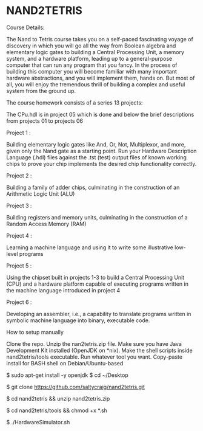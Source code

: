 # NAND2TETRIS

Course Details:

The Nand to Tetris course takes you on a self-paced fascinating voyage of discovery in which you will go all the way from Boolean algebra and elementary logic gates to building a Central Processing Unit, a memory system, and a hardware platform, leading up to a general-purpose computer that can run any program that you fancy. In the process of building this computer you will become familiar with many important hardware abstractions, and you will implement them, hands on. But most of all, you will enjoy the tremendous thrill of building a complex and useful system from the ground up.

The course homework consists of a series 13 projects:

The CPu.hdl is in project 05 which is done and below the brief descriptions from projects 01 to projects 06 

Project 1 :

Building elementary logic gates like And, Or, Not, Multiplexor, and more, given only the Nand gate as a starting point. Run your Hardware Description Language (.hdl) files against the .tst (test) output files of known working chips to prove your chip implements the desired chip functionality correctly.

Project 2 :

Building a family of adder chips, culminating in the construction of an Arithmetic Logic Unit (ALU)

Project 3 :

Building registers and memory units, culminating in the construction of a Random Access Memory (RAM)

Project 4 :

Learning a machine language and using it to write some illustrative low-level programs

Project 5 :

Using the chipset built in projects 1-3 to build a Central Processing Unit (CPU) and a hardware platform capable of executing programs written in the machine language introduced in project 4

Project 6 :

Developing an assembler, i.e., a capability to translate programs written in symbolic machine language into binary, executable code.

How to setup manually

Clone the repo. Unzip the nan2tetris.zip file. Make sure you have Java Development Kit installed (OpenJDK on *nix). Make the shell scripts inside nand2tetris/tools executable. Run whatever tool you want.
Copy-paste install for BASH shell on Debian/Ubuntu-based

$ sudo apt-get install -y openjdk
$ cd ~/Desktop

$ git clone https://github.com/saltycraig/nand2tetris.git

$ cd nand2tetris && unzip nand2tetris.zip

$ cd nand2tetris/tools && chmod +x *.sh

$ ./HardwareSimulator.sh

  
 
